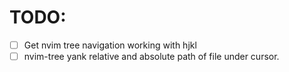 # TODO:
- [ ] Get nvim tree navigation working with hjkl
- [ ] nvim-tree yank relative and absolute path of file under cursor.
